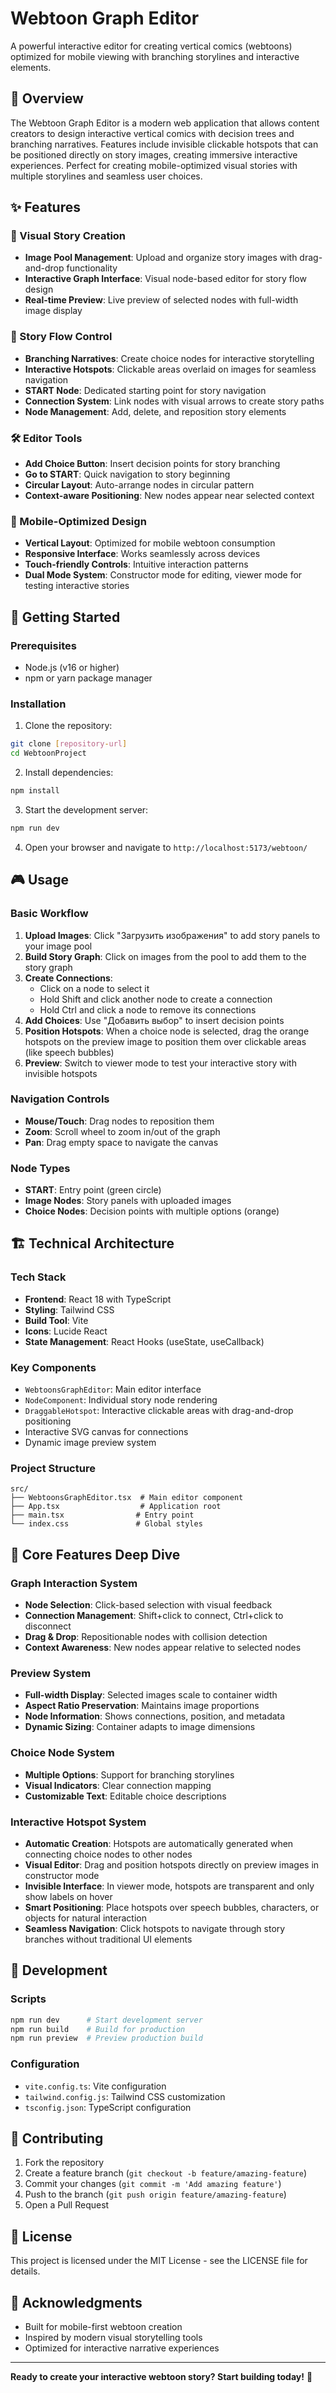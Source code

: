 # Webtoon Graph Editor

A powerful interactive editor for creating vertical comics (webtoons) optimized for mobile viewing with branching storylines and interactive elements.

## 🎯 Overview

The Webtoon Graph Editor is a modern web application that allows content creators to design interactive vertical comics with decision trees and branching narratives. Features include invisible clickable hotspots that can be positioned directly on story images, creating immersive interactive experiences. Perfect for creating mobile-optimized visual stories with multiple storylines and seamless user choices.

## ✨ Features

### 🎨 Visual Story Creation
- **Image Pool Management**: Upload and organize story images with drag-and-drop functionality
- **Interactive Graph Interface**: Visual node-based editor for story flow design
- **Real-time Preview**: Live preview of selected nodes with full-width image display

### 🌟 Story Flow Control
- **Branching Narratives**: Create choice nodes for interactive storytelling
- **Interactive Hotspots**: Clickable areas overlaid on images for seamless navigation
- **START Node**: Dedicated starting point for story navigation
- **Connection System**: Link nodes with visual arrows to create story paths
- **Node Management**: Add, delete, and reposition story elements

### 🛠 Editor Tools
- **Add Choice Button**: Insert decision points for story branching
- **Go to START**: Quick navigation to story beginning
- **Circular Layout**: Auto-arrange nodes in circular pattern
- **Context-aware Positioning**: New nodes appear near selected context

### 📱 Mobile-Optimized Design
- **Vertical Layout**: Optimized for mobile webtoon consumption
- **Responsive Interface**: Works seamlessly across devices
- **Touch-friendly Controls**: Intuitive interaction patterns
- **Dual Mode System**: Constructor mode for editing, viewer mode for testing interactive stories

## 🚀 Getting Started

### Prerequisites
- Node.js (v16 or higher)
- npm or yarn package manager

### Installation

1. Clone the repository:
```bash
git clone [repository-url]
cd WebtoonProject
```

2. Install dependencies:
```bash
npm install
```

3. Start the development server:
```bash
npm run dev
```

4. Open your browser and navigate to `http://localhost:5173/webtoon/`

## 🎮 Usage

### Basic Workflow

1. **Upload Images**: Click "Загрузить изображения" to add story panels to your image pool
2. **Build Story Graph**: Click on images from the pool to add them to the story graph
3. **Create Connections**: 
   - Click on a node to select it
   - Hold Shift and click another node to create a connection
   - Hold Ctrl and click a node to remove its connections
4. **Add Choices**: Use "Добавить выбор" to insert decision points
5. **Position Hotspots**: When a choice node is selected, drag the orange hotspots on the preview image to position them over clickable areas (like speech bubbles)
6. **Preview**: Switch to viewer mode to test your interactive story with invisible hotspots

### Navigation Controls
- **Mouse/Touch**: Drag nodes to reposition them
- **Zoom**: Scroll wheel to zoom in/out of the graph
- **Pan**: Drag empty space to navigate the canvas

### Node Types
- **START**: Entry point (green circle)
- **Image Nodes**: Story panels with uploaded images
- **Choice Nodes**: Decision points with multiple options (orange)

## 🏗 Technical Architecture

### Tech Stack
- **Frontend**: React 18 with TypeScript
- **Styling**: Tailwind CSS
- **Build Tool**: Vite
- **Icons**: Lucide React
- **State Management**: React Hooks (useState, useCallback)

### Key Components
- `WebtoonsGraphEditor`: Main editor interface
- `NodeComponent`: Individual story node rendering
- `DraggableHotspot`: Interactive clickable areas with drag-and-drop positioning
- Interactive SVG canvas for connections
- Dynamic image preview system

### Project Structure
```
src/
├── WebtoonsGraphEditor.tsx  # Main editor component
├── App.tsx                  # Application root
├── main.tsx                # Entry point
└── index.css               # Global styles
```

## 🎯 Core Features Deep Dive

### Graph Interaction System
- **Node Selection**: Click-based selection with visual feedback
- **Connection Management**: Shift+click to connect, Ctrl+click to disconnect
- **Drag & Drop**: Repositionable nodes with collision detection
- **Context Awareness**: New nodes appear relative to selected nodes

### Preview System
- **Full-width Display**: Selected images scale to container width
- **Aspect Ratio Preservation**: Maintains image proportions
- **Node Information**: Shows connections, position, and metadata
- **Dynamic Sizing**: Container adapts to image dimensions

### Choice Node System
- **Multiple Options**: Support for branching storylines
- **Visual Indicators**: Clear connection mapping
- **Customizable Text**: Editable choice descriptions

### Interactive Hotspot System
- **Automatic Creation**: Hotspots are automatically generated when connecting choice nodes to other nodes
- **Visual Editor**: Drag and position hotspots directly on preview images in constructor mode
- **Invisible Interface**: In viewer mode, hotspots are transparent and only show labels on hover
- **Smart Positioning**: Place hotspots over speech bubbles, characters, or objects for natural interaction
- **Seamless Navigation**: Click hotspots to navigate through story branches without traditional UI elements

## 🔧 Development

### Scripts
```bash
npm run dev      # Start development server
npm run build    # Build for production
npm run preview  # Preview production build
```

### Configuration
- `vite.config.ts`: Vite configuration
- `tailwind.config.js`: Tailwind CSS customization
- `tsconfig.json`: TypeScript configuration

## 🤝 Contributing

1. Fork the repository
2. Create a feature branch (`git checkout -b feature/amazing-feature`)
3. Commit your changes (`git commit -m 'Add amazing feature'`)
4. Push to the branch (`git push origin feature/amazing-feature`)
5. Open a Pull Request

## 📄 License

This project is licensed under the MIT License - see the LICENSE file for details.

## 🙏 Acknowledgments

- Built for mobile-first webtoon creation
- Inspired by modern visual storytelling tools
- Optimized for interactive narrative experiences

---

**Ready to create your interactive webtoon story? Start building today!** 🚀
